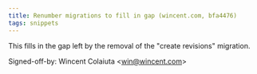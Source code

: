 ```yaml
---
title: Renumber migrations to fill in gap (wincent.com, bfa4476)
tags: snippets
---
```


This fills in the gap left by the removal of the "create revisions" migration.

Signed-off-by: Wincent Colaiuta &lt;win@wincent.com&gt;
